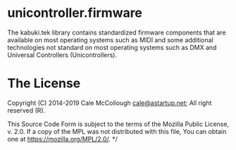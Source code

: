 # unicontroller.firmware

The kabuki.tek library contains standardized firmware components that are available on most operating systems such as MIDI and some additional technologies not standard on most operating systems such as DMX and Universal Controllers (Unicontrollers).

# The License

Copyright (C) 2014-2019 Cale McCollough <cale@astartup.net>; All right reserved (R).

This Source Code Form is subject to the terms of the Mozilla Public License, v. 2.0. If a copy of the MPL was not distributed with this file, You can obtain one at https://mozilla.org/MPL/2.0/. */
